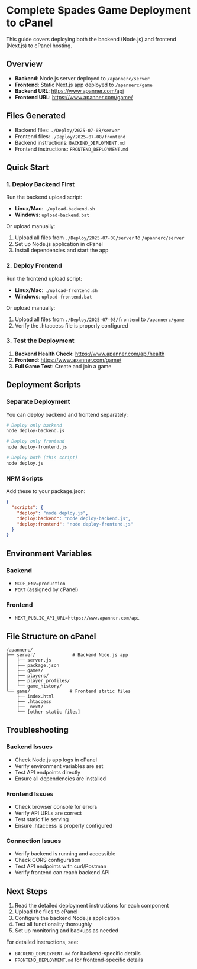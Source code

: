 
# Complete Spades Game Deployment to cPanel

This guide covers deploying both the backend (Node.js) and frontend (Next.js) to cPanel hosting.

## Overview

- **Backend**: Node.js server deployed to `/apannerc/server`
- **Frontend**: Static Next.js app deployed to `/apannerc/game`
- **Backend URL**: https://www.apanner.com/api
- **Frontend URL**: https://www.apanner.com/game/

## Files Generated

- Backend files: `./Deploy/2025-07-08/server`
- Frontend files: `./Deploy/2025-07-08/frontend`
- Backend instructions: `BACKEND_DEPLOYMENT.md`
- Frontend instructions: `FRONTEND_DEPLOYMENT.md`

## Quick Start

### 1. Deploy Backend First

Run the backend upload script:
- **Linux/Mac**: `./upload-backend.sh`
- **Windows**: `upload-backend.bat`

Or upload manually:
1. Upload all files from `./Deploy/2025-07-08/server` to `/apannerc/server`
2. Set up Node.js application in cPanel
3. Install dependencies and start the app

### 2. Deploy Frontend

Run the frontend upload script:
- **Linux/Mac**: `./upload-frontend.sh`
- **Windows**: `upload-frontend.bat`

Or upload manually:
1. Upload all files from `./Deploy/2025-07-08/frontend` to `/apannerc/game`
2. Verify the .htaccess file is properly configured

### 3. Test the Deployment

1. **Backend Health Check**: https://www.apanner.com/api/health
2. **Frontend**: https://www.apanner.com/game/
3. **Full Game Test**: Create and join a game

## Deployment Scripts

### Separate Deployment
You can deploy backend and frontend separately:

```bash
# Deploy only backend
node deploy-backend.js

# Deploy only frontend
node deploy-frontend.js

# Deploy both (this script)
node deploy.js
```

### NPM Scripts
Add these to your package.json:

```json
{
  "scripts": {
    "deploy": "node deploy.js",
    "deploy:backend": "node deploy-backend.js",
    "deploy:frontend": "node deploy-frontend.js"
  }
}
```

## Environment Variables

### Backend
- `NODE_ENV=production`
- `PORT` (assigned by cPanel)

### Frontend
- `NEXT_PUBLIC_API_URL=https://www.apanner.com/api`

## File Structure on cPanel

```
/apannerc/
├── server/              # Backend Node.js app
│   ├── server.js
│   ├── package.json
│   ├── games/
│   ├── players/
│   ├── player_profiles/
│   └── game_history/
└── game/               # Frontend static files
    ├── index.html
    ├── .htaccess
    ├── _next/
    └── [other static files]
```

## Troubleshooting

### Backend Issues
- Check Node.js app logs in cPanel
- Verify environment variables are set
- Test API endpoints directly
- Ensure all dependencies are installed

### Frontend Issues
- Check browser console for errors
- Verify API URLs are correct
- Test static file serving
- Ensure .htaccess is properly configured

### Connection Issues
- Verify backend is running and accessible
- Check CORS configuration
- Test API endpoints with curl/Postman
- Verify frontend can reach backend API

## Next Steps

1. Read the detailed deployment instructions for each component
2. Upload the files to cPanel
3. Configure the backend Node.js application
4. Test all functionality thoroughly
5. Set up monitoring and backups as needed

For detailed instructions, see:
- `BACKEND_DEPLOYMENT.md` for backend-specific details
- `FRONTEND_DEPLOYMENT.md` for frontend-specific details
